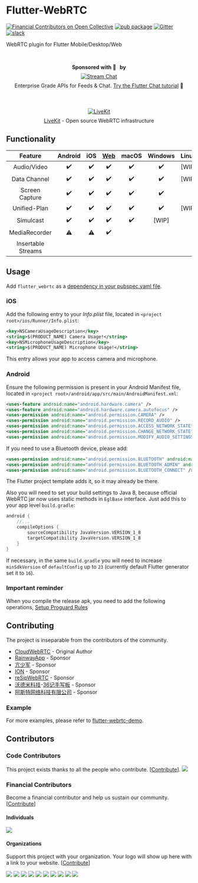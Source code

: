 # Flutter-WebRTC

[![Financial Contributors on Open Collective](https://opencollective.com/flutter-webrtc/all/badge.svg?label=financial+contributors)](https://opencollective.com/flutter-webrtc) [![pub package](https://img.shields.io/pub/v/flutter_webrtc.svg)](https://pub.dartlang.org/packages/flutter_webrtc) [![Gitter](https://badges.gitter.im/flutter-webrtc/Lobby.svg)](https://gitter.im/flutter-webrtc/Lobby?utm_source=badge&utm_medium=badge&utm_campaign=pr-badge) [![slack](https://img.shields.io/badge/join-us%20on%20slack-gray.svg?longCache=true&logo=slack&colorB=brightgreen)](https://join.slack.com/t/flutterwebrtc/shared_invite/zt-q83o7y1s-FExGLWEvtkPKM8ku_F8cEQ)

WebRTC plugin for Flutter Mobile/Desktop/Web

</br>
<p align="center">
<strong>Sponsored with 💖 &nbsp by</strong><br />
<a href="https://getstream.io/chat/flutter/tutorial/?utm_source=https://github.com/flutter-webrtc/flutter-webrtc&utm_medium=github&utm_content=developer&utm_term=flutter" target="_blank">
<img src="https://stream-blog-v2.imgix.net/blog/wp-content/uploads/f7401112f41742c4e173c30d4f318cb8/stream_logo_white.png?w=350" alt="Stream Chat" style="margin: 8px" />
</a>
<br />
Enterprise Grade APIs for Feeds & Chat. <a href="https://getstream.io/chat/flutter/tutorial/?utm_source=https://github.com/flutter-webrtc/flutter-webrtc&utm_medium=github&utm_content=developer&utm_term=flutter" target="_blank">Try the Flutter Chat tutorial</a> 💬
</p>

</br>
<p align="center">
<a href="https://livekit.io/?utm_source=opencollective&utm_medium=github&utm_campaign=flutter-webrtc" target="_blank">
<img src="https://avatars.githubusercontent.com/u/69438833?s=92&v=4" alt="LiveKit" style="margin: 8px" />
</a>
<br />
   <a href="https://livekit.io/?utm_source=opencollective&utm_medium=github&utm_campaign=flutter-webrtc" target="_blank">LiveKit</a> - Open source WebRTC infrastructure
<p>

## Functionality

| Feature | Android | iOS | [Web](https://flutter.dev/web) | macOS | Windows | Linux | [Embedded](https://github.com/sony/flutter-elinux) | [Fuchsia](https://fuchsia.dev/) |
| :-------------: | :-------------:| :-----: | :-----: | :-----: | :-----: | :-----: | :-----: | :-----: |
| Audio/Video | :heavy_check_mark: | :heavy_check_mark: | :heavy_check_mark: | :heavy_check_mark: | :heavy_check_mark: | [WIP] | [WIP] | |
| Data Channel | :heavy_check_mark: | :heavy_check_mark: | :heavy_check_mark: | :heavy_check_mark: | :heavy_check_mark: | [WIP] |  [WIP] ||
| Screen Capture | :heavy_check_mark: | :heavy_check_mark: | :heavy_check_mark: | :heavy_check_mark: | :heavy_check_mark: | | | |
| Unified-Plan | :heavy_check_mark: | :heavy_check_mark: | :heavy_check_mark: | :heavy_check_mark: | :heavy_check_mark: | [WIP] | [WIP] | |
| Simulcast | :heavy_check_mark: | :heavy_check_mark: | :heavy_check_mark: | :heavy_check_mark: | [WIP] | | | |
| MediaRecorder | :warning: | :warning: | :heavy_check_mark: | | | | | |
| Insertable Streams | | | | | | | | |
## Usage

Add `flutter_webrtc` as a [dependency in your pubspec.yaml file](https://flutter.io/using-packages/).

### iOS

Add the following entry to your _Info.plist_ file, located in `<project root>/ios/Runner/Info.plist`:

```xml
<key>NSCameraUsageDescription</key>
<string>$(PRODUCT_NAME) Camera Usage!</string>
<key>NSMicrophoneUsageDescription</key>
<string>$(PRODUCT_NAME) Microphone Usage!</string>
```

This entry allows your app to access camera and microphone.

### Android

Ensure the following permission is present in your Android Manifest file, located in `<project root>/android/app/src/main/AndroidManifest.xml`:

```xml
<uses-feature android:name="android.hardware.camera" />
<uses-feature android:name="android.hardware.camera.autofocus" />
<uses-permission android:name="android.permission.CAMERA" />
<uses-permission android:name="android.permission.RECORD_AUDIO" />
<uses-permission android:name="android.permission.ACCESS_NETWORK_STATE" />
<uses-permission android:name="android.permission.CHANGE_NETWORK_STATE" />
<uses-permission android:name="android.permission.MODIFY_AUDIO_SETTINGS" />
```

If you need to use a Bluetooth device, please add:

```xml
<uses-permission android:name="android.permission.BLUETOOTH" android:maxSdkVersion="30" />
<uses-permission android:name="android.permission.BLUETOOTH_ADMIN" android:maxSdkVersion="30" />
<uses-permission android:name="android.permission.BLUETOOTH_CONNECT" />
```

The Flutter project template adds it, so it may already be there.

Also you will need to set your build settings to Java 8, because official WebRTC jar now uses static methods in `EglBase` interface. Just add this to your app level `build.gradle`:

```groovy
android {
    //...
    compileOptions {
        sourceCompatibility JavaVersion.VERSION_1_8
        targetCompatibility JavaVersion.VERSION_1_8
    }
}
```

If necessary, in the same `build.gradle` you will need to increase `minSdkVersion` of `defaultConfig` up to `23` (currently default Flutter generator set it to `16`).

### Important reminder
When you compile the release apk, you need to add the following operations,
[Setup Proguard Rules](https://github.com/flutter-webrtc/flutter-webrtc/commit/d32dab13b5a0bed80dd9d0f98990f107b9b514f4)

## Contributing

The project is inseparable from the contributors of the community.

- [CloudWebRTC](https://github.com/cloudwebrtc) - Original Author
- [RainwayApp](https://github.com/rainwayapp) - Sponsor
- [亢少军](https://github.com/kangshaojun) - Sponsor
- [ION](https://github.com/pion/ion) - Sponsor
- [reSipWebRTC](https://github.com/reSipWebRTC) - Sponsor
- [沃德米科技](https://github.com/woodemi)-[36记手写板](https://www.36notes.com) - Sponsor
- [阿斯特网络科技有限公司](https://www.astgo.net/) - Sponsor

### Example

For more examples, please refer to [flutter-webrtc-demo](https://github.com/cloudwebrtc/flutter-webrtc-demo/).

## Contributors

### Code Contributors

This project exists thanks to all the people who contribute. [[Contribute](CONTRIBUTING.md)].
<a href="https://github.com/cloudwebrtc/flutter-webrtc/graphs/contributors"><img src="https://opencollective.com/flutter-webrtc/contributors.svg?width=890&button=false" /></a>

### Financial Contributors

Become a financial contributor and help us sustain our community. [[Contribute](https://opencollective.com/flutter-webrtc/contribute)]

#### Individuals

<a href="https://opencollective.com/flutter-webrtc"><img src="https://opencollective.com/flutter-webrtc/individuals.svg?width=890"></a>

#### Organizations

Support this project with your organization. Your logo will show up here with a link to your website. [[Contribute](https://opencollective.com/flutter-webrtc/contribute)]

<a href="https://opencollective.com/flutter-webrtc/organization/0/website"><img src="https://opencollective.com/flutter-webrtc/organization/0/avatar.svg"></a>
<a href="https://opencollective.com/flutter-webrtc/organization/1/website"><img src="https://opencollective.com/flutter-webrtc/organization/1/avatar.svg"></a>
<a href="https://opencollective.com/flutter-webrtc/organization/2/website"><img src="https://opencollective.com/flutter-webrtc/organization/2/avatar.svg"></a>
<a href="https://opencollective.com/flutter-webrtc/organization/3/website"><img src="https://opencollective.com/flutter-webrtc/organization/3/avatar.svg"></a>
<a href="https://opencollective.com/flutter-webrtc/organization/4/website"><img src="https://opencollective.com/flutter-webrtc/organization/4/avatar.svg"></a>
<a href="https://opencollective.com/flutter-webrtc/organization/5/website"><img src="https://opencollective.com/flutter-webrtc/organization/5/avatar.svg"></a>
<a href="https://opencollective.com/flutter-webrtc/organization/6/website"><img src="https://opencollective.com/flutter-webrtc/organization/6/avatar.svg"></a>
<a href="https://opencollective.com/flutter-webrtc/organization/7/website"><img src="https://opencollective.com/flutter-webrtc/organization/7/avatar.svg"></a>
<a href="https://opencollective.com/flutter-webrtc/organization/8/website"><img src="https://opencollective.com/flutter-webrtc/organization/8/avatar.svg"></a>
<a href="https://opencollective.com/flutter-webrtc/organization/9/website"><img src="https://opencollective.com/flutter-webrtc/organization/9/avatar.svg"></a>
